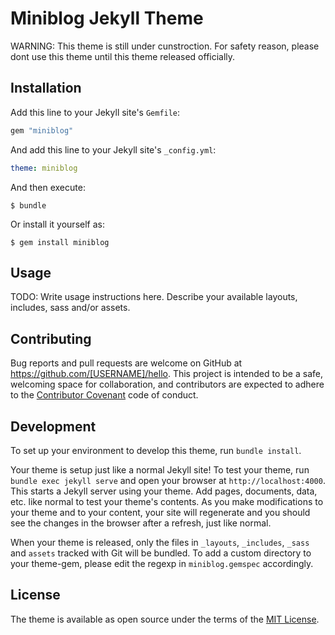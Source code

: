 # Miniblog Jekyll Theme
WARNING: This theme is still under cunstroction. For safety reason, please dont use this theme until this theme released officially.


## Installation

Add this line to your Jekyll site's `Gemfile`:

```ruby
gem "miniblog"
```

And add this line to your Jekyll site's `_config.yml`:

```yaml
theme: miniblog
```

And then execute:

    $ bundle

Or install it yourself as:

    $ gem install miniblog

## Usage

TODO: Write usage instructions here. Describe your available layouts, includes, sass and/or assets.

## Contributing

Bug reports and pull requests are welcome on GitHub at https://github.com/[USERNAME]/hello. This project is intended to be a safe, welcoming space for collaboration, and contributors are expected to adhere to the [Contributor Covenant](http://contributor-covenant.org) code of conduct.

## Development

To set up your environment to develop this theme, run `bundle install`.

Your theme is setup just like a normal Jekyll site! To test your theme, run `bundle exec jekyll serve` and open your browser at `http://localhost:4000`. This starts a Jekyll server using your theme. Add pages, documents, data, etc. like normal to test your theme's contents. As you make modifications to your theme and to your content, your site will regenerate and you should see the changes in the browser after a refresh, just like normal.

When your theme is released, only the files in `_layouts`, `_includes`, `_sass` and `assets` tracked with Git will be bundled.
To add a custom directory to your theme-gem, please edit the regexp in `miniblog.gemspec` accordingly.

## License

The theme is available as open source under the terms of the [MIT License](https://opensource.org/licenses/MIT).